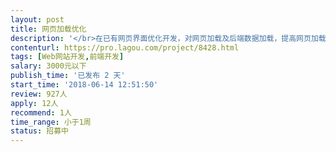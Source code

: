 ```yaml
---                
layout: post       
title: 网页加载优化           
description: '</br>在已有网页界面优化开发，对网页加载及后端数据加载，提高网页加载速度，不影响网页其他内容；</br>页面优化</br>'     
contenturl: https://pro.lagou.com/project/8428.html      
tags: [Web网站开发,前端开发]            
salary: 3000元以下          
publish_time: '已发布 2 天'         
start_time: '2018-06-14 12:51:50'           
review: 927人                   
apply: 12人                   
recommend: 1人                   
time_range: 小于1周              
status: 招募中                  
---                 
```

